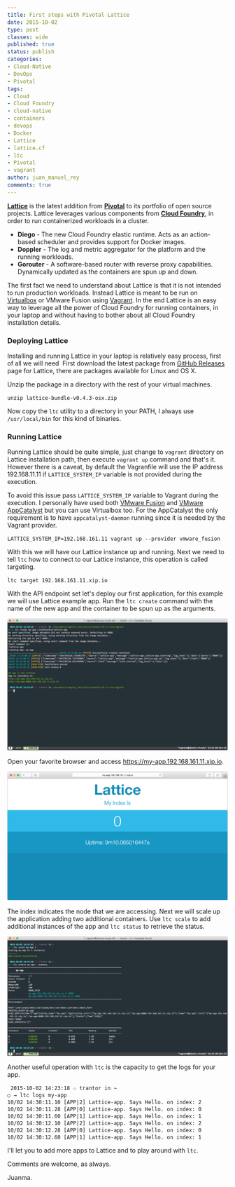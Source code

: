 ```yaml
---
title: First steps with Pivotal Lattice
date: 2015-10-02
type: post
classes: wide
published: true
status: publish
categories:
- Cloud-Native
- DevOps
- Pivotal
tags:
- Cloud
- Cloud Foundry
- cloud-native
- containers
- devops
- Docker
- Lattice
- lattice.cf
- ltc
- Pivotal
- vagrant
author: juan_manuel_rey
comments: true
---
```


[**Lattice**](http://lattice.cf/) is the latest addition from [**Pivotal**](http://pivotal.io/) to its portfolio of open source projects. Lattice leverages various components from [**Cloud Foundry**](http://pivotal.io/platform), in order to run containerized workloads in a cluster.

-   **Diego** - The new Cloud Foundry elastic runtime. Acts as an action-based scheduler and provides support for Docker images.
-   **Doppler** - The log and metric aggregator for the platform and the running workloads.
-   **Gorouter** - A software-based router with reverse proxy capabilities. Dynamically updated as the containers are spun up and down.

The first fact we need to understand about Lattice is that it is not intended to run production workloads. Instead Lattice is meant to be run on [Virtualbox](https://www.virtualbox.org/) or VMware Fusion using [Vagrant](https://www.vagrantup.com/). In the end Lattice is an easy way to leverage all the power of Cloud Foundry for running containers, in your laptop and without having to bother about all Cloud Foundry installation details.

### Deploying Lattice

Installing and running Lattice in your laptop is relatively easy process, first of all we will need  First download the latest package from [GitHub Releases](https://github.com/cloudfoundry-incubator/lattice/releases) page for Lattice, there are packages available for Linux and OS X.

Unzip the package in a directory with the rest of your virtual machines.

```
unzip lattice-bundle-v0.4.3-osx.zip
```

Now copy the `ltc` utility to a directory in your PATH, I always use `/usr/local/bin` for this kind of binaries.

### Running Lattice

Running Lattice should be quite simple, just change to `vagrant` directory on Lattice installation path, then execute `vagrant up` command and that's it. However there is a caveat, by default the Vagranfile will use the IP address 192.168.11.11 if `LATTICE_SYSTEM_IP` variable is not provided during the execution.

To avoid this issue pass `LATTICE_SYSTEM_IP` variable to Vagrant during the execution. I personally have used both [VMware Fusion](http://www.vmware.com/products/fusion) and [VMware AppCatalyst](https://communities.vmware.com/community/vmtn/devops/vmware-appcatalyst) but you can use Virtualbox too. For the AppCatalyst the only requirement is to have `appcatalyst-daemon` running since it is needed by the Vagrant provider.

```
LATTICE_SYSTEM_IP=192.168.161.11 vagrant up --provider vmware_fusion
```

With this we will have our Lattice instance up and running. Next we need to tell `ltc` how to connect to our Lattice instance, this operation is called targeting.

```
ltc target 192.168.161.11.xip.io
```

With the API endpoint set let's deploy our first application, for this example we will use Lattice example app. Run the `ltc create` command with the name of the new app and the container to be spun up as the arguments.

[![](/assets/images/screen-shot-2015-10-02-at-13-33-37.png)]({{site.url}}/assets/images/screen-shot-2015-10-02-at-13-33-37.png)

Open your favorite browser and access https://my-app.192.168.161.11.xip.io.

[![](/assets/images/screen-shot-2015-10-02-at-13-44-24.png)]({{site.url}}/assets/images/screen-shot-2015-10-02-at-13-44-24.png)

The index indicates the node that we are accessing. Next we will scale up the application adding two additional containers. Use `ltc scale` to add additional instances of the app and `ltc status` to retrieve the status.

[![](/assets/images/screen-shot-2015-10-02-at-14-22-40.png)]({{site.url}}/assets/images/screen-shot-2015-10-02-at-14-22-40.png)

Another useful operation with `ltc` is the capacity to get the logs for your app.

```
 2015-10-02 14:23:18 ☆ trantor in ~
○ → ltc logs my-app
10/02 14:30:11.10 [APP|2] Lattice-app. Says Hello. on index: 2
10/02 14:30:11.28 [APP|0] Lattice-app. Says Hello. on index: 0
10/02 14:30:11.60 [APP|1] Lattice-app. Says Hello. on index: 1
10/02 14:30:12.10 [APP|2] Lattice-app. Says Hello. on index: 2
10/02 14:30:12.28 [APP|0] Lattice-app. Says Hello. on index: 0
10/02 14:30:12.60 [APP|1] Lattice-app. Says Hello. on index: 1
```

I'll let you to add more apps to Lattice and to play around with `ltc`.

Comments are welcome, as always.

Juanma.
